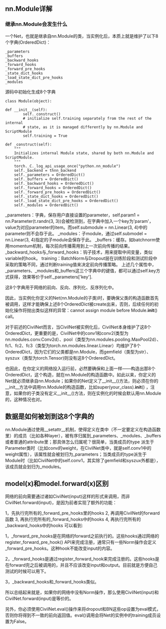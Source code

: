 ## nn.Module详解

### 继承nn.Module会发生什么

一个Net，也就是继承自nn.Module的类，当实例化后，本质上就是维护了以下8个字典(OrderedDict)：

	_parameters
	_buffers
	_backward_hooks
	_forward_hooks
	_forward_pre_hooks
	_state_dict_hooks
	_load_state_dict_pre_hooks
	_modules
	
源码中初始化生成8个字典

	class Module(object):
	
	def __init__(self):
	        self._construct()
	        # initialize self.training separately from the rest of the internal
	        # state, as it is managed differently by nn.Module and ScriptModule
	        self.training = True

    def _construct(self):
        """
        Initializes internal Module state, shared by both nn.Module and ScriptModule.
        """
        torch._C._log_api_usage_once("python.nn_module")
        self._backend = thnn_backend
        self._parameters = OrderedDict()
        self._buffers = OrderedDict()
        self._backward_hooks = OrderedDict()
        self._forward_hooks = OrderedDict()
        self._forward_pre_hooks = OrderedDict()
        self._state_dict_hooks = OrderedDict()
        self._load_state_dict_pre_hooks = OrderedDict()
        self._modules = OrderedDict()
        

_parameters：字典，保存用户直接设置的parameter，self.param1 = nn.Parameter(t.randn(3, 3))会被检测到，在字典中加入一个key为'param'，value为对应parameter的item。而self.submodule = nn.Linear(3, 4)中的parameter则不会存于此。
_modules：子module，通过self.submodel = nn.Linear(3, 4)指定的子module会保存于此。
_buffers：缓存。如batchnorm使用momentum机制，每次前向传播需用到上一次前向传播的结果。
_backward_hooks与_forward_hooks：钩子技术，用来提取中间变量，类似variable的hook。
training：BatchNorm与Dropout层在训练阶段和测试阶段中采取的策略不同，通过判断training值来决定前向传播策略。
上述几个属性中，_parameters、_modules和_buffers这三个字典中的键值，都可以通过self.key方式获得，效果等价于self._parameters['key'].

这8个字典用于网络的前向、反向、序列化、反序列化中。

因此，当实例化你定义的Net(nn.Module的子类)时，要确保父类的构造函数首先被调用，这样才能确保上述8个OrderedDict被create出来，否则，后续任何的初始化操作将抛出类似这样的异常：cannot assign module before Module.__init__() call。

对于前述的CivilNet而言，当CivilNet被实例化后，CivilNet本身维护了这8个OrderedDict，更重要的是，CivilNet中的conv1和conv2(类型为nn.modules.conv.Conv2d）、pool（类型为nn.modules.pooling.MaxPool2d）、fc1、fc2、fc3（类型为torch.nn.modules.linear.Linear）均维护了8个OrderedDict，因为它们的父类都是nn.Module，而gemfield（类型为str）、syszux（类型为torch.Tensor)则没有这8个OrderedDict。

也因此，在你定义的网络投入运行前，必然要确保和上面一样——构造出那8个OrderedDict，这个构造，就在nn.Module的构造函数中。如此以来，你定义的Net就必须继承自nn.Module；如果你的Net定义了__init__()方法，则必须在你的__init__方法中调用nn.Module的构造函数，比如super(your_class).__init__() ，注意，如果你的子类没有定义__init__()方法，则在实例化的时候会默认用nn.Module的，这种情况也对。

## 数据是如何被划到这8个字典的


nn.Module通过使用__setattr__机制，使得定义在类中（不一定要定义在构造函数里）的成员（比如各种layer），被有序归属到_parameters、_modules、_buffers或者普通的attribute里；那具体怎么归属呢？很简单，当类成员的type 派生于Parameter类时（比如conv的weight，在CivilNet类中，就是self.conv1中的weight属性），该属性就会被划归为_parameters；当类成员的type派生于Module时（比如CivilNet中的self.conv1，其实除了gemfield和syszux外都是），该成员就会划归为_modules。

##  model(x)和model.forward(x)区别

网络的前向需要通过诸如CivilNet(input)这样的形式来调用，而非CivilNet.forward(input)，是因为前者实现了额外的功能：

1，先执行完所有的_forward_pre_hooks里的hooks
2, 再调用CivilNet的forward函数
3, 再执行完所有的_forward_hooks中的hooks
4, 再执行完所有的_backward_hooks中的hooks
可以看到:

1，_forward_pre_hooks是在网络的forward之前执行的。这些hooks通过网络的register_forward_pre_hook() API来完成注册，通常只有一些Norm操作会定义_forward_pre_hooks。这种hook不能改变input的内容。

2，_forward_hooks是通过register_forward_hook来完成注册的。这些hooks是在forward完之后被调用的，并且不应该改变input和output。目前就是方便自己测试的时候可以用下。

3，_backward_hooks和_forward_hooks类似。

所以总结起来就是，如果你的网络中没有Norm操作，那么使用CivilNet(input)和CivilNet.forward(input)是等价的。

另外，你必须使用CivilNet.eval()操作来将dropout和BN这些op设置为eval模式，否则你将得到不一致的前向返回值。eval()调用会将Net的实例中的training成员设置为False。